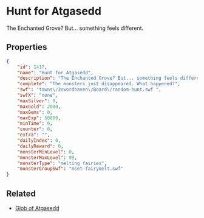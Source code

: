 # Hunt for Atgasedd

The Enchanted Grove? But... something feels different.

## Properties

```json
{
    "id": 1417,
    "name": "Hunt for Atgasedd",
    "description": "The Enchanted Grove? But... something feels different.",
    "complete": "The monsters just disappeared. What happened?",
    "swf": "towns\/3swordhaven\/Board\/random-hunt.swf ",
    "swfX": "none",
    "maxSilver": 0,
    "maxGold": 2000,
    "maxGems": 0,
    "maxExp": 50000,
    "minTime": 0,
    "counter": 0,
    "extra": "",
    "dailyIndex": 0,
    "dailyReward": 0,
    "monsterMinLevel": 0,
    "monsterMaxLevel": 99,
    "monsterType": "melting fairies",
    "monsterGroupSwf": "mset-fairymelt.swf"
}
```

## Related

- [Glob of Atgasedd](../items/17101-glob-of-atgasedd.md)


